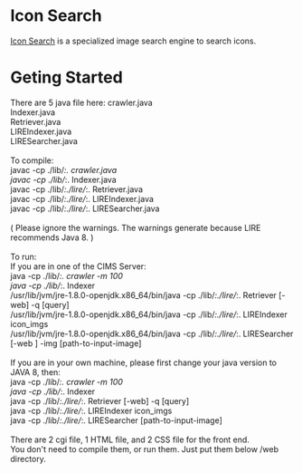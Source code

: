 Icon Search
=============
[Icon Search](www.cs.nyu.edu/~yf899/cgi-bin/wse/project/search.cgi) is a specialized image search engine to search icons.  

Geting Started
=============
There are 5 java file here:
crawler.java<br>
Indexer.java<br>
Retriever.java<br>
LIREIndexer.java<br>
LIRESearcher.java<br>
<br>
To compile:<br>
javac -cp ./lib/*:. crawler.java<br>
javac -cp ./lib/*:. Indexer.java<br>
javac -cp ./lib/*:./lire/*:. Retriever.java<br>
javac -cp ./lib/*:./lire/*:. LIREIndexer.java<br>
javac -cp ./lib/*:./lire/*:. LIRESearcher.java<br>
<br>
( Please ignore the warnings. The warnings generate
because LIRE recommends Java 8. )<br>
<br>
To run:<br>
If you are in one of the CIMS Server:<br>
java -cp ./lib/*:. crawler -m 100<br>
java -cp ./lib/*:. Indexer<br>
/usr/lib/jvm/jre-1.8.0-openjdk.x86_64/bin/java -cp ./lib/*:./lire/*:. Retriever [-web] -q [query]<br>
/usr/lib/jvm/jre-1.8.0-openjdk.x86_64/bin/java -cp ./lib/*:./lire/*:. LIREIndexer icon_imgs<br>
/usr/lib/jvm/jre-1.8.0-openjdk.x86_64/bin/java -cp ./lib/*:./lire/*:. LIRESearcher [-web ] -img [path-to-input-image]<br>
<br>
If you are in your own machine, please first change your java version to JAVA 8, then:<br>
java -cp ./lib/*:. crawler -m 100<br>
java -cp ./lib/*:. Indexer<br>
java -cp ./lib/*:./lire/*:. Retriever [-web] -q [query]<br>
java -cp ./lib/*:./lire/*:. LIREIndexer icon_imgs<br>
java -cp ./lib/*:./lire/*:. LIRESearcher [path-to-input-image]<br>
<br>
There are 2 cgi file, 1 HTML file, and 2 CSS file for the front end.<br>
You don't need to compile them, or run them. Just put them below
/web directory. <br>